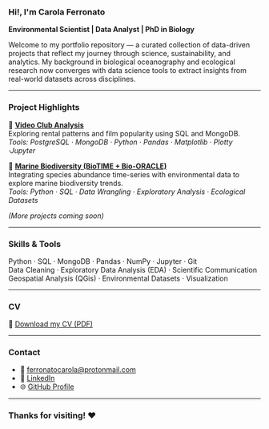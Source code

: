 ### Hi!, I'm Carola Ferronato

**Environmental Scientist | Data Analyst | PhD in Biology**

Welcome to my portfolio repository — a curated collection of data-driven projects that reflect my journey through science, sustainability, and analytics. 
My background in biological oceanography and ecological research now converges with data science tools to extract insights from real-world datasets across disciplines.

---

### Project Highlights

🔹 **[Video Club Analysis](https://github.com/carolaferronato/videoclub-analysis)**  
Exploring rental patterns and film popularity using SQL and MongoDB.  
*Tools: PostgreSQL · MongoDB · Python · Pandas · Matplotlib · Plotty ·Jupyter*

🔹 **[Marine Biodiversity (BioTIME + Bio-ORACLE)](https://github.com/carolaferronato/marine-biotime)**  
Integrating species abundance time-series with environmental data to explore marine biodiversity trends.  
*Tools: Python · SQL · Data Wrangling · Exploratory Analysis · Ecological Datasets*

*(More projects coming soon)*

---

### Skills & Tools

Python · SQL · MongoDB · Pandas · NumPy · Jupyter · Git  
Data Cleaning · Exploratory Data Analysis (EDA) · Scientific Communication  
Geospatial Analysis (QGis) · Environmental Datasets · Visualization

---

### CV

📎 [Download my CV (PDF)](./CarolaFerronato_CV.pdf)

---

### Contact

- 📧 ferronatocarola@protonmail.com  
- 💼 [LinkedIn](https://www.linkedin.com/in/carolaferronato/)  
- 🌐 [GitHub Profile](https://github.com/carolaferronato)

---

### Thanks for visiting! ❤️
